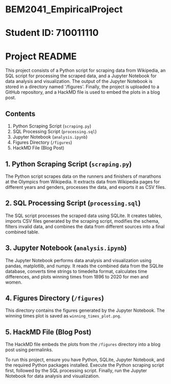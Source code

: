 # BEM2041_EmpiricalProject
# Student ID: 710011110

# Project README

This project consists of a Python script for scraping data from Wikipedia, an SQL script for processing the scraped data, and a Jupyter Notebook for data analysis and visualization. The output of the Jupyter Notebook is stored in a directory named '/figures'. Finally, the project is uploaded to a GitHub repository, and a HackMD file is used to embed the plots in a blog post.

## Contents

1. Python Scraping Script (`scraping.py`)
2. SQL Processing Script (`processing.sql`)
3. Jupyter Notebook (`analysis.ipynb`)
4. Figures Directory (`/figures`)
5. HackMD File (Blog Post)

## 1. Python Scraping Script (`scraping.py`)

The Python script scrapes data on the runners and finishers of marathons at the Olympics from Wikipedia. It extracts data from Wikipedia pages for different years and genders, processes the data, and exports it as CSV files.

## 2. SQL Processing Script (`processing.sql`)

The SQL script processes the scraped data using SQLite. It creates tables, imports CSV files generated by the scraping script, modifies the schema, filters invalid data, and combines the data from different sources into a final combined table.

## 3. Jupyter Notebook (`analysis.ipynb`)

The Jupyter Notebook performs data analysis and visualization using pandas, matplotlib, and numpy. It reads the combined data from the SQLite database, converts time strings to timedelta format, calculates time differences, and plots winning times from 1896 to 2020 for men and women.

## 4. Figures Directory (`/figures`)

This directory contains the figures generated by the Jupyter Notebook. The winning times plot is saved as `winning_times_plot.png`.

## 5. HackMD File (Blog Post)

The HackMD file embeds the plots from the `/figures` directory into a blog post using permalinks.

To run this project, ensure you have Python, SQLite, Jupyter Notebook, and the required Python packages installed. Execute the Python scraping script first, followed by the SQL processing script. Finally, run the Jupyter Notebook for data analysis and visualization.

```
